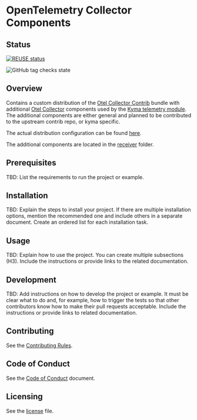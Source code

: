 
# OpenTelemetry Collector Components

## Status

[![REUSE status](https://api.reuse.software/badge/github.com/kyma-project/opentelemetry-collector-components)](https://api.reuse.software/info/github.com/kyma-project/opentelemetry-collector-components)

![GitHub tag checks state](https://img.shields.io/github/checks-status/kyma-project/opentelemetry-collector-components/main?label=opentelemetry-collector-components&link=https%3A%2F%2Fgithub.com%2Fkyma-project%2Fopentelemetry-collector-components%2Fcommits%2Fmain)

## Overview

Contains a custom distribution of the [Otel Collector Contrib](https://github.com/open-telemetry/opentelemetry-collector-contrib) bundle with additional [Otel Collector](https://github.com/open-telemetry/opentelemetry-collector) components used by the [Kyma telemetry module](https://github.com/kyma-project/telemetry-manager/tree/main). The additional components are either general and planned to be contributed to the upstream contrib repo, or kyma specific.

The actual distribution configuration can be found [here](./otel-collector/).

The additional components are located in the [receiver](./receiver/) folder.

## Prerequisites

TBD: List the requirements to run the project or example.

## Installation

TBD: Explain the steps to install your project. If there are multiple installation options, mention the recommended one and include others in a separate document. Create an ordered list for each installation task.

## Usage

TBD: Explain how to use the project. You can create multiple subsections (H3). Include the instructions or provide links to the related documentation.

## Development

TBD: Add instructions on how to develop the project or example. It must be clear what to do and, for example, how to trigger the tests so that other contributors know how to make their pull requests acceptable. Include the instructions or provide links to related documentation.

## Contributing

See the [Contributing Rules](CONTRIBUTING.md).

## Code of Conduct

See the [Code of Conduct](CODE_OF_CONDUCT.md) document.

## Licensing

See the [license](./LICENSE) file.
